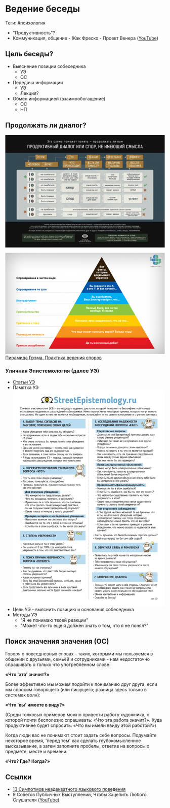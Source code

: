 # Ведение беседы

Теги: #психология 

- "Продуктивность"?
- Коммуникация, общение - Жак Фреско - Проект Венера ([YouTube](https://youtu.be/wQmz-zT09IU))

## Цель беседы?

  - Выяснение позиции собеседника
      - УЭ
      - ОС
  - Передача информации
      - УЭ
      - Лекция?
  - Обмен информацией (взаимообогащение)
      - ОС
      - НП

## Продолжать ли диалог?

  ![../assets/продуктивность диалога.jpg](../assets/%D0%BF%D1%80%D0%BE%D0%B4%D1%83%D0%BA%D1%82%D0%B8%D0%B2%D0%BD%D0%BE%D1%81%D1%82%D1%8C%20%D0%B4%D0%B8%D0%B0%D0%BB%D0%BE%D0%B3%D0%B0.jpg)
  
![../assets/пирамида грэма.png](../assets/%D0%BF%D0%B8%D1%80%D0%B0%D0%BC%D0%B8%D0%B4%D0%B0%20%D0%B3%D1%80%D1%8D%D0%BC%D0%B0.png)
[Пирамида Грэма. Практика ведения
споров](https://docs.google.com/document/d/1L6yHsw6LofHpUWMcDKQgXfXG8ppNxZUl7PAVusWM4mk/edit?usp=sharing)
  
### Уличная Эпистемология (далее УЭ)

- [Статьи УЭ](https://streetepistemology.ru/articles_new)
- Памятка УЭ
  ![../assets/памятка уэ.jpg](../assets/%D0%BF%D0%B0%D0%BC%D1%8F%D1%82%D0%BA%D0%B0%20%D1%83%D1%8D.jpg)
- Цель УЭ - выяснить позицию и основания собеседника
- Методы УЭ
  - &quot;Я не понимаю твоей реакции&quot;
  - &quot;Может что-то еще я должен знать о том,
что я не понял?&quot;

## Поиск значения значения (ОС)
Говоря о повседневных словах - таких,
которыми мы пользуемся в общении с
друзьями, семьёй и сотрудниками - нам
недостаточно спрашивать о только что
употреблённом слове:

**«Что &#39;это&#39; значит?»**

Более эффективно мы можем подойти к
пониманию друг друга, если мы спросим
говорящего (или пишущего; разница
здесь только в системах волн):

**«Что &#39;вы&#39; имеете в виду?»**

(Среди толковых примеров можно
привести работу художника, о которой
почти бесполезно спрашивать: «Что эта
работа значит?». Куда продуктивнее
будет спросить: «Что вы имели ввиду
этой работой?»)

Когда люди вас не понимают стоит
задать себе вопросы. Подумайте
некоторое время, &#39;перед тем&#39; как
сделать глубокомысленное
высказывание, а затем заполните
пробелы, ответив на вопросы о
предмете, месте и времени.

**«Что? Где? Когда?»**

## Ссылки

* [13 Симпотмов неадекватного языкового поведения](13%20%D0%A1%D0%B8%D0%BC%D0%BF%D0%BE%D1%82%D0%BC%D0%BE%D0%B2%20%D0%BD%D0%B5%D0%B0%D0%B4%D0%B5%D0%BA%D0%B2%D0%B0%D1%82%D0%BD%D0%BE%D0%B3%D0%BE%20%D1%8F%D0%B7%D1%8B%D0%BA%D0%BE%D0%B2%D0%BE%D0%B3%D0%BE%20%D0%BF%D0%BE%D0%B2%D0%B5%D0%B4%D0%B5%D0%BD%D0%B8%D1%8F.md)
* 9 Советов Публичных Выступлений, Чтобы Зацепить Любого Слушателя ([YouTube](https://youtu.be/yWS5B-z-hJQ))
